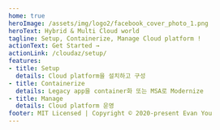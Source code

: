 ```yaml
---
home: true
heroImage: /assets/img/logo2/facebook_cover_photo_1.png
heroText: Hybrid & Multi Cloud world
tagline: Setup, Containerize, Manage Cloud platform !
actionText: Get Started →
actionLink: /cloudaz/setup/
features:
- title: Setup
  details: Cloud platform을 설치하고 구성
- title: Containerize
  details: Legacy app을 container화 또는 MSA로 Modernize
- title: Manage
  details: Cloud platform 운영
footer: MIT Licensed | Copyright © 2020-present Evan You
---
```

